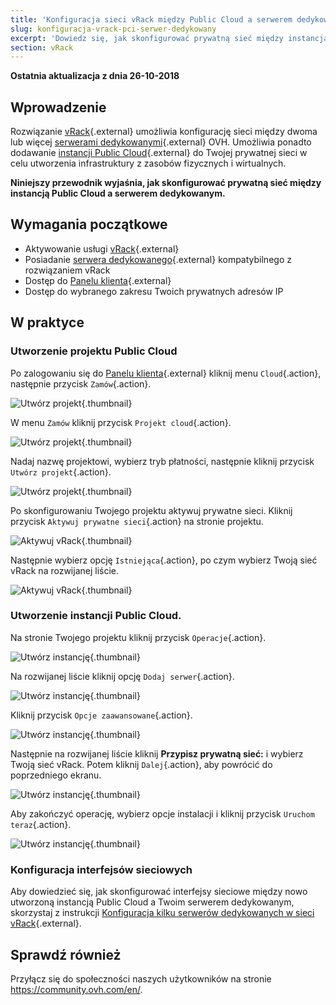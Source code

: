 ```yaml
---
title: 'Konfiguracja sieci vRack między Public Cloud a serwerem dedykowanym'
slug: konfiguracja-vrack-pci-serwer-dedykowany
excerpt: 'Dowiedz się, jak skonfigurować prywatną sieć między instancją Public Cloud a serwerem dedykowanym'
section: vRack
---
```


**Ostatnia aktualizacja z dnia 26-10-2018**

## Wprowadzenie

Rozwiązanie [vRack](https://www.ovh.pl/rozwiazania/vrack/){.external} umożliwia konfigurację sieci między dwoma lub więcej [serwerami dedykowanymi](https://www.ovh.pl/serwery_dedykowane/){.external} OVH. Umożliwia ponadto dodawanie [instancji Public Cloud](https://www.ovh.pl/public-cloud/instances/){.external} do Twojej prywatnej sieci w celu utworzenia infrastruktury z zasobów fizycznych i wirtualnych. 

**Niniejszy przewodnik wyjaśnia, jak skonfigurować prywatną sieć między instancją Public Cloud a serwerem dedykowanym.**


## Wymagania początkowe

- Aktywowanie usługi [vRack](https://www.ovh.pl/rozwiazania/vrack/){.external}
- Posiadanie [serwera dedykowanego](https://www.ovh.pl/serwery_dedykowane//){.external} kompatybilnego z rozwiązaniem vRack
- Dostęp do [Panelu klienta](https://www.ovh.com/auth/?action=gotomanager){.external}
- Dostęp do wybranego zakresu Twoich prywatnych adresów IP


## W praktyce

### Utworzenie projektu Public Cloud

Po zalogowaniu się do [Panelu klienta](https://www.ovh.com/auth/?action=gotomanager){.external} kliknij menu `Cloud`{.action}, następnie przycisk `Zamów`{.action}.

![Utwórz projekt](images/pci-project-01.png){.thumbnail}

W menu `Zamów` kliknij przycisk `Projekt cloud`{.action}.

![Utwórz projekt](images/pci-project-02.png){.thumbnail}

Nadaj nazwę projektowi, wybierz tryb płatności, następnie kliknij przycisk `Utwórz projekt`{.action}.

![Utwórz projekt](images/pci-project-03.png){.thumbnail}

Po skonfigurowaniu Twojego projektu aktywuj prywatne sieci. Kliknij przycisk `Aktywuj prywatne sieci`{.action} na stronie projektu.

![Aktywuj vRack](images/pci-vrack-01.png){.thumbnail}

Następnie wybierz opcję `Istniejąca`{.action}, po czym wybierz Twoją sieć vRack na rozwijanej liście.

![Aktywuj vRack](images/pci-vrack-02.png){.thumbnail}


### Utworzenie instancji Public Cloud.

Na stronie Twojego projektu kliknij przycisk `Operacje`{.action}.

![Utwórz instancję](images/pci-01.png){.thumbnail}

Na rozwijanej liście kliknij opcję `Dodaj serwer`{.action}.

![Utwórz instancję](images/pci-02.png){.thumbnail}

Kliknij przycisk `Opcje zaawansowane`{.action}.

![Utwórz instancję](images/pci-03.png){.thumbnail}

Następnie na rozwijanej liście kliknij **Przypisz prywatną sieć:** i wybierz Twoją sieć vRack. Potem kliknij `Dalej`{.action}, aby powrócić do poprzedniego ekranu.

![Utwórz instancję](images/pci-04.png){.thumbnail}

Aby zakończyć operację, wybierz opcje instalacji i kliknij przycisk `Uruchom teraz`{.action}.

![Utwórz instancję](images/pci-05.png){.thumbnail}


### Konfiguracja interfejsów sieciowych

Aby dowiedzieć się, jak skonfigurować interfejsy sieciowe między nowo utworzoną instancją Public Cloud a Twoim serwerem dedykowanym, skorzystaj z instrukcji [Konfiguracja kilku serwerów dedykowanych w sieci vRack](https://docs.ovh.com/pl/dedicated/konfiguracja-kilku-serwerow-dedykowanych-vrack/){.external}.


## Sprawdź również

Przyłącz się do społeczności naszych użytkowników na stronie <https://community.ovh.com/en/>.